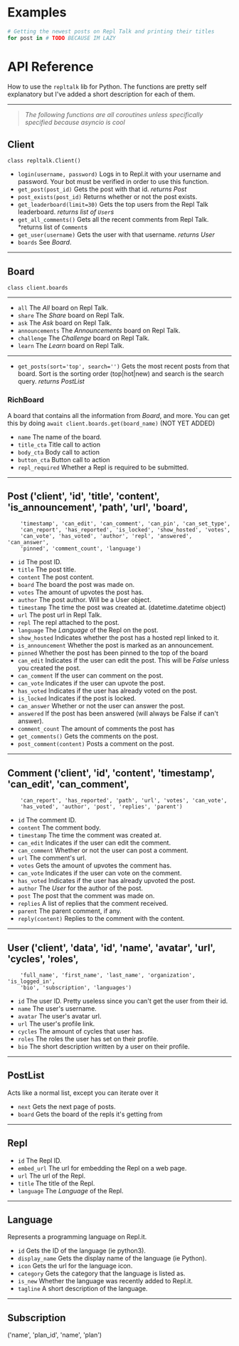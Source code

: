 # Examples
```py
# Getting the newest posts on Repl Talk and printing their titles
for post in # TODO BECAUSE IM LAZY
```

# API Reference
How to use the `repltalk` lib for Python. The functions are pretty self explanatory but I've added a short description for each of them.
***
> *The following functions are all coroutines unless specifically specified because asyncio is cool*

## Client
`class repltalk.Client()`
+ `login(username, password)`
Logs in to Repl.it with your username and password. Your bot must be verified in order to use this function.
+ `get_post(post_id)`
Gets the post with that id. 
*returns Post*
+ `post_exists(post_id)`
Returns whether or not the post exists.
+ `get_leaderboard(limit=30)`
Gets the top users from the Repl Talk leaderboard. 
*returns list of `User`s*
+ `get_all_comments()`
Gets all the recent comments from Repl Talk. 
*returns list of `Comment`s
+ `get_user(username)`
Gets the user with that username. 
*returns User*
+ `boards`
See *Board*.

***
## Board
`class client.boards`
***
+ `all`
The *All* board on Repl Talk.
+ `share`
The *Share* board on Repl Talk.
+ `ask`
The *Ask* board on Repl Talk.
+ `announcements`
The *Announcements* board on Repl Talk.
+ `challenge`
The *Challenge* board on Repl Talk.
+ `learn`
The *Learn* board on Repl Talk.
***
+ `get_posts(sort='top', search='')`
Gets the most recent posts from that board.
Sort is the sorting order (top|hot|new) and search is the search query.
*returns PostList*
### RichBoard
A board that contains all the information from *Board*, and more.
You can get this by doing `await client.boards.get(board_name)` (NOT YET ADDED)
+ `name`
The name of the board.
+ `title_cta`
Title call to action
+ `body_cta`
Body call to action
+ `button_cta`
Button call to action
+ `repl_required`
Whether a Repl is required to be submitted.

***
## Post ('client', 'id', 'title', 'content', 'is_announcement', 'path', 'url', 'board',
		'timestamp', 'can_edit', 'can_comment', 'can_pin', 'can_set_type',
		'can_report', 'has_reported', 'is_locked', 'show_hosted', 'votes',
		'can_vote', 'has_voted', 'author', 'repl', 'answered', 'can_answer',
		'pinned', 'comment_count', 'language')
+ `id`
The post ID.
+ `title`
The post title.
+ `content`
The post content.
+ `board`
The board the post was made on.
+ `votes`
The amount of upvotes the post has.
+ `author`
The post author. Will be a User object.
+ `timestamp`
The time the post was created at. (datetime.datetime object)
+ `url`
The post url in Repl Talk.
+ `repl`
The repl attached to the post.
+ `language`
The *Language* of the Repl on the post.
+ `show_hosted`
Indicates whether the post has a hosted repl linked to it.
+ `is_announcement`
Whether the post is marked as an announcement.
+ `pinned`
Whether the post has been pinned to the top of the board
+ `can_edit`
Indicates if the user can edit the post. This will be *False* unless you created the post.
+ `can_comment`
If the user can comment on the post.
+ `can_vote`
Indicates if the user can upvote the post.
+ `has_voted`
Indicates if the user has already voted on the post.
+ `is_locked`
Indicates if the post is locked.
+ `can_answer`
Whether or not the user can answer the post.
+ `answered`
If the post has been answered (will always be False if can't answer).
+ `comment_count`
The amount of comments the post has
+ `get_comments()`
Gets the comments on the post.
+ `post_comment(content)`
Posts a comment on the post.

***
## Comment ('client', 'id', 'content', 'timestamp', 'can_edit', 'can_comment',
		'can_report', 'has_reported', 'path', 'url', 'votes', 'can_vote',
		'has_voted', 'author', 'post', 'replies', 'parent')
+ `id`
The comment ID.
+ `content`
The comment body.
+ `timestamp`
The time the comment was created at.
+ `can_edit`
Indicates if the user can edit the comment.
+ `can_comment`
Whether or not the user can post a comment.
+ `url`
The comment's url.
+ `votes`
Gets the amount of upvotes the comment has.
+ `can_vote`
Indicates if the user can vote on the comment.
+ `has_voted`
Indicates if the user has already upvoted the post.
+ `author`
The *User* for the author of the post.
+ `post`
The post that the comment was made on.
+ `replies`
A list of replies that the comment received.
+ `parent`
The parent comment, if any.
+ `reply(content)`
Replies to the comment with the content.

***
## User ('client', 'data', 'id', 'name', 'avatar', 'url', 'cycles', 'roles',
		'full_name', 'first_name', 'last_name', 'organization', 'is_logged_in',
		'bio', 'subscription', 'languages')
+ `id`
The user ID. Pretty useless since you can't get the user from their id.
+ `name`
The user's username.
+ `avatar`
The user's avatar url.
+ `url`
The user's profile link.
+ `cycles`
The amount of cycles that user has.
+ `roles`
The roles the user has set on their profile.
+ `bio` 
The short description written by a user on their profile.

***
## PostList
Acts like a normal list, except you can iterate over it
+ `next`
Gets the next page of posts.
+ `board`
Gets the board of the repls it's getting from

***
## Repl
+ `id`
The Repl ID.
+ `embed_url`
The url for embedding the Repl on a web page.
+ `url`
The url of the Repl.
+ `title`
The title of the Repl.
+ `language`
The *Language* of the Repl.

***
## Language
Represents a programming language on Repl.it.
+ `id`
Gets the ID of the language (ie python3).
+ `display_name`
Gets the display name of the language (ie Python).
+ `icon`
Gets the url for the language icon.
+ `category`
Gets the category that the language is listed as.
+ `is_new`
Whether the language was recently added to Repl.it.
+ `tagline`
A short description of the language.

***
## Subscription
('name', 'plan_id', 'name', 'plan')